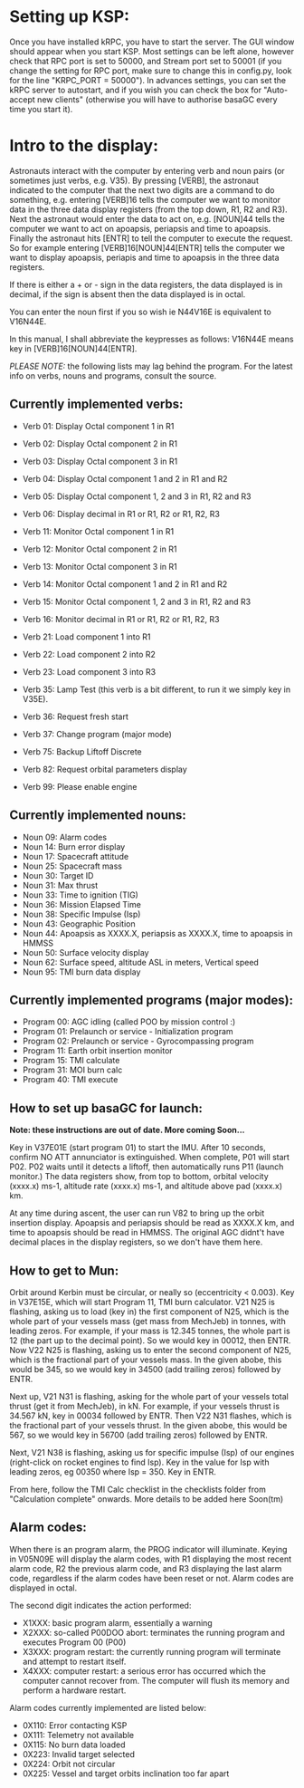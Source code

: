 Setting up KSP:
===============

Once you have installed kRPC, you have to start the server. The GUI window should appear when you start KSP. Most settings
can be left alone, however check that RPC port is set to 50000, and Stream port set to 50001 (if you change the setting for RPC
port, make sure to change this in config.py, look for the line "KRPC_PORT = 50000"). In advances settings, you can set the kRPC 
server to autostart, and if you wish you can check the box for "Auto-accept new clients" (otherwise you will have to authorise
basaGC every time you start it).


Intro to the display:
=====================

Astronauts interact with the computer by entering verb and noun pairs (or sometimes just verbs, e.g. V35). By pressing
[VERB], the astronaut indicated to the computer that the next two digits are a command to do something, e.g. entering
[VERB]16 tells the computer we want to monitor data in the three data display registers (from the top down,
R1, R2 and R3). Next the astronaut would enter the data to act on, e.g. [NOUN]44 tells the computer we want to act
on apoapsis, periapsis and time to apoapsis. Finally the astronaut hits [ENTR] to tell the computer to execute the
request. So for example entering [VERB]16[NOUN]44[ENTR] tells the computer we want to display apoapsis, periapis and
time to apoapsis in the three data registers.

If there is either a + or - sign in the data registers, the data displayed is in decimal, if the sign is absent then the
data displayed is in octal.

You can enter the noun first if you so wish ie N44V16E is equivalent to V16N44E.

In this manual, I shall abbreviate the keypresses as follows:
V16N44E means key in [VERB]16[NOUN]44[ENTR].

*PLEASE NOTE:* the following lists may lag behind the program. For the latest info on verbs, nouns and programs,
consult the source.

Currently implemented verbs:
---------------------------

- Verb 01: Display Octal component 1 in R1
- Verb 02: Display Octal component 2 in R1
- Verb 03: Display Octal component 3 in R1
- Verb 04: Display Octal component 1 and 2 in R1 and R2
- Verb 05: Display Octal component 1, 2 and 3 in R1, R2 and R3
- Verb 06: Display decimal in R1 or R1, R2 or R1, R2, R3

- Verb 11: Monitor Octal component 1 in R1
- Verb 12: Monitor Octal component 2 in R1
- Verb 13: Monitor Octal component 3 in R1
- Verb 14: Monitor Octal component 1 and 2 in R1 and R2
- Verb 15: Monitor Octal component 1, 2 and 3 in R1, R2 and R3
- Verb 16: Monitor decimal in R1 or R1, R2 or R1, R2, R3
- Verb 21: Load component 1 into R1
- Verb 22: Load component 2 into R2
- Verb 23: Load component 3 into R3

- Verb 35: Lamp Test (this verb is a bit different, to run it we simply key in V35E).
- Verb 36: Request fresh start
- Verb 37: Change program (major mode)

- Verb 75: Backup Liftoff Discrete
- Verb 82: Request orbital parameters display
- Verb 99: Please enable engine

Currently implemented nouns:
----------------------------

- Noun 09: Alarm codes
- Noun 14: Burn error display
- Noun 17: Spacecraft attitude
- Noun 25: Spacecraft mass
- Noun 30: Target ID
- Noun 31: Max thrust
- Noun 33: Time to ignition (TIG)
- Noun 36: Mission Elapsed Time
- Noun 38: Specific Impulse (Isp)
- Noun 43: Geographic Position
- Noun 44: Apoapsis as XXXX.X, periapsis as XXXX.X, time to apoapsis in HMMSS
- Noun 50: Surface velocity display
- Noun 62: Surface speed, altitude ASL in meters, Vertical speed
- Noun 95: TMI burn data display

Currently implemented programs (major modes):
---------------------------------------------

- Program 00: AGC idling (called POO by mission control :)
- Program 01: Prelaunch or service - Initialization program
- Program 02: Prelaunch or service - Gyrocompassing program
- Program 11: Earth orbit insertion monitor
- Program 15: TMI calculate
- Program 31: MOI burn calc
- Program 40: TMI execute

How to set up basaGC for launch:
----------------------------

**Note: these instructions are out of date. More coming Soon...**

Key in V37E01E (start program 01) to start the IMU. After 10 seconds, confirm NO ATT annunciator is extinguished. When
complete, P01 will start P02. P02 waits until it detects a liftoff, then automatically runs P11 (launch monitor.) The
data registers show, from top to bottom, orbital velocity (xxxx.x) ms-1, altitude rate (xxxx.x) ms-1, and altitude 
above pad (xxxx.x) km.

At any time during ascent, the user can run V82 to bring up the orbit insertion display. Apoapsis and periapsis should
be read as XXXX.X km, and time to apoapsis should be read in HMMSS. The original AGC didnt't have decimal places in the
display registers, so we don't have them here.

How to get to Mun:
----

Orbit around Kerbin must be circular, or neally so (eccentricity < 0.003). Key in V37E15E, which will start Program 11,
TMI burn calculator. V21 N25 is flashing, asking us to load (key in) the first component of N25, which is the whole 
part of your vessels mass (get mass from MechJeb) in tonnes, with leading zeros. For example, if your mass is 12.345
tonnes, the whole part is 12 (the part up to the decimal point). So we would key in 00012, then ENTR. Now V22 N25 is
flashing, asking us to enter the second component of N25, which is the fractional part of your vessels mass. In the
given abobe, this would be 345, so we would key in 34500 (add trailing zeros) followed by ENTR.

Next up, V21 N31 is flashing, asking for the whole part of your vessels total thrust (get it from MechJeb), in kN. For
example, if your vessels thrust is 34.567 kN, key in 00034 followed by ENTR. Then V22 N31 flashes, which is the
fractional part of your vessels thrust. In the given abobe, this would be 567, so we would key in 56700 (add trailing
zeros) followed by ENTR.

Next, V21 N38 is flashing, asking us for specific impulse (Isp) of our engines (right-click on rocket engines to find
Isp). Key in the value for Isp with leading zeros, eg 00350 where Isp = 350. Key in ENTR.

From here, follow the TMI Calc checklist in the checklists folder from "Calculation complete" onwards. More details
to be added here Soon(tm)

Alarm codes:
------------

When there is an program alarm, the PROG indicator will illuminate. Keying in V05N09E will display the alarm codes, with
R1 displaying the most recent alarm code, R2 the previous alarm code, and R3 displaying the last alarm code, regardless
if the alarm codes have been reset or not. Alarm codes are displayed in octal.

The second digit indicates the action performed:
- X1XXX: basic program alarm, essentially a warning
- X2XXX: so-called P00DOO abort: terminates the running program and executes Program 00 (P00)
- X3XXX: program restart: the currently running program will terminate and attempt to restart itself.
- X4XXX: computer restart: a serious error has occurred which the computer cannot recover from. The computer will flush
its memory and perform a hardware restart.

Alarm codes currently implemented are listed below:

- 0X110: Error contacting KSP
- 0X111: Telemetry not available
- 0X115: No burn data loaded
- 0X223: Invalid target selected
- 0X224: Orbit not circular
- 0X225: Vessel and target orbits inclination too far apart
